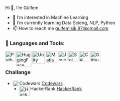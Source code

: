 Hi  👋, I’m Gülfem
  
- 👀 I’m interested in Machine Learning
- 🌱 I’m currently learning Data Scieng, NLP, Python
- 📫 How to reach me gulfemisik.97@gmail.com


### 🔧 Languages and Tools:
<img align="left" alt="Python" width="32px" src="https://upload.wikimedia.org/wikipedia/commons/thumb/c/c3/Python-logo-notext.svg/1200px-Python-logo-notext.svg.png" />
<img align="left" alt="HuggingFace" width="48px" src="https://images.squarespace-cdn.com/content/v1/56e2e0c520c6472a2586add2/1593683608007-L71NCKC2O54GFBHPB0W9/CP%2BLogos%2B2%2B%25288%2529.jpg" />
<img align="left" alt="Unity" width="40px" src="https://www.seekpng.com/png/detail/127-1274498_unity3d-unity-game-engine-logo.png" />
<img align="left" alt="Matlab" width="36px" src="https://banner2.cleanpng.com/20180703/yrf/kisspng-matlab-simulink-signal-processing-programming-lang-cube-island-online-survival-3d-5b3b394d2f1946.2068935715306079491929.jpg" />
<img align="left" alt="Java" width="30px" src="https://upload.wikimedia.org/wikipedia/tr/thumb/2/2e/Java_Logo.svg/1200px-Java_Logo.svg.png" />
<img align="left" alt="Sql" width="32px" src="https://encrypted-tbn0.gstatic.com/images?q=tbn:ANd9GcQaPW_QkdIN8LCGbN_3SmUiodR3tnjFGbxO8Q&usqp=CAU" />
<img align="left" alt="C#" width="32px" src="https://img2.pngindir.com/20180831/iua/kisspng-c-programming-language-logo-microsoft-visual-stud-atlas-portfolio-5b89919299aab1.1956912415357423546294.jpg" />
<img align="left" alt="Github" width="32px" src="https://pbs.twimg.com/profile_images/1414990564408262661/r6YemvF9_400x400.jpg" />
<br />
<br />

### Challange
- Codewars
<img align="left" alt="Codewars" width="18px" src="https://www.codewars.com/assets/logos/logo-square-red-big-dark-text-2e091298050b4a55869eb3c7d02e5cd21561b042f7692401fd9e3a2409078c39.png" />[Codewars](https://www.codewars.com/users/Gulfem)
- HackerRank
<img align="left" alt="HackerRank" width="32px" src="https://upload.wikimedia.org/wikipedia/commons/thumb/4/40/HackerRank_Icon-1000px.png/800px-HackerRank_Icon-1000px.png" /> [HackerRank](https://www.hackerrank.com/gulfemisik_97)
<br />

